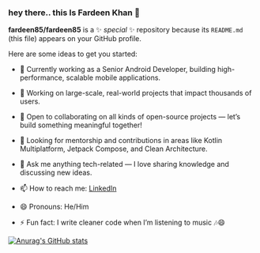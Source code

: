 ### hey there.. this Is Fardeen Khan 👋


**fardeen85/fardeen85** is a ✨ _special_ ✨ repository because its `README.md` (this file) appears on your GitHub profile.

Here are some ideas to get you started:

- 🔭 Currently working as a Senior Android Developer, building high-performance, scalable mobile applications.

- 🌱 Working on large-scale, real-world projects that impact thousands of users.

- 👯 Open to collaborating on all kinds of open-source projects — let’s build something meaningful together!

- 🤝 Looking for mentorship and contributions in areas like Kotlin Multiplatform, Jetpack Compose, and Clean Architecture.

- 💬 Ask me anything tech-related — I love sharing knowledge and discussing new ideas.

- 📫 How to reach me: [LinkedIn](https://www.linkedin.com/in/fardeen-khan-7b4971202/)

- 😄 Pronouns: He/Him

- ⚡ Fun fact: I write cleaner code when I’m listening to music 🎶😄


[![Anurag's GitHub stats](https://github-readme-stats.vercel.app/api?username=fardeen85)](https://github.com/anuraghazra/github-readme-stats)


